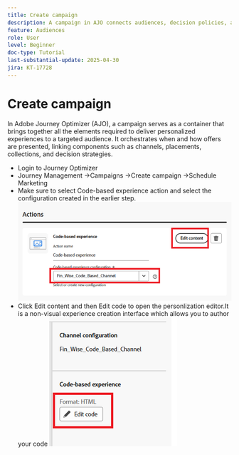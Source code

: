 ```yaml
---
title: Create campaign
description: A campaign in AJO connects audiences, decision policies, and channels to deliver personalized offers at the right moment across customer touchpoints.
feature: Audiences
role: User
level: Beginner
doc-type: Tutorial
last-substantial-update: 2025-04-30
jira: KT-17728
---
```


# Create campaign

In Adobe Journey Optimizer (AJO), a campaign serves as a container that brings together all the elements required to deliver personalized experiences to a targeted audience. It orchestrates when and how offers are presented, linking components such as channels, placements, collections, and decision strategies.

* Login to Journey Optimizer
* Journey Management ->Campaigns ->Create campaign ->Schedule Marketing
* Make sure to select Code-based experience action and select the configuration created in the earlier step.
![create-campaign](assets/create-campaign.png)
* Click Edit content and then Edit code to open the personlization editor.It is a non-visual experience creation interface which allows you to author your code
![edit-cbe_html](assets/edit_code_based_exp_html.png)

